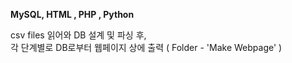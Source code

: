 **MySQL, HTML , PHP , Python**

csv files 읽어와 DB 설계 및 파싱 후,   
각 단계별로 DB로부터 웹페이지 상에 출력 ( Folder - 'Make Webpage' )
